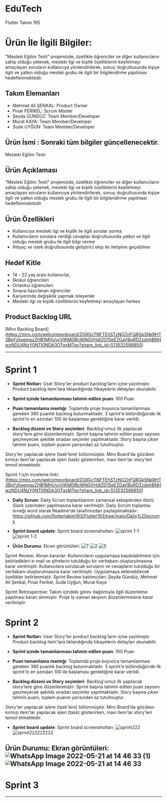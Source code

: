 # **EduTech**

Flutter Takım 195

# Ürün İle İlgili Bilgiler: 
"Mesleki Eğilim Testi"  projemizde,  özellikle öğrenciler ve diğer kullanıcıların sahip olduğu yetenek, mesleki ilgi ve kişilik özelliklerini keşfetmeyi amaçlayan soruların kullanıcıya yönlendirilerek, sonuç doğrultusunda kişiye ilgili ve yatkın olduğu meslek grubu ile ilgili bir bilgilendirme yapılması hedeflenmektedir.

## Takım Elemanları

- Mehmet Ali ŞENKAL: Product Owner
- Pınar FERİKEL: Scrum Master
- Şeyda GÜNDÜZ: Team Member/Developer
- Murat KAYA: Team Member/Developer
- Sude UYĞUN: Team Member/Developer

## Ürün İsmi : Sonraki tüm bilgiler güncellenecektir.

Mesleki Eğilim Testi

## Ürün Açıklaması

"Mesleki Eğilim Testi"  projemizde,  özellikle öğrenciler ve diğer kullanıcıların sahip olduğu yetenek, mesleki ilgi ve kişilik özelliklerini keşfetmeyi amaçlayan soruların kullanıcıya yönlendirilerek, sonuç doğrultusunda kişiye ilgili ve yatkın olduğu meslek grubu ile ilgili bir bilgilendirme yapılması hedeflenmektedir.

## Ürün Özellikleri

- Kullanıcıya mesleki ilgi ve kişilik ile ilgili sorular sorma 
- Kullanıcıların sorulara verdiği cevaplar doğrultusunda yatkın ve ilgili olduğu meslek grubu ile ilgili bilgi verme
- İhtiyaç ve istek doğrultusunda geliştirici ekip ile iletişime geçebilme 

## Hedef Kitle

- 14 - 22 yaş arası kullanıcılar,
- İlkokul öğrencileri
- Ortaokul öğrencileri
- Sınava hazırlanan öğrenciler
- Kariyerinde değişiklik yapmak isteyenler
- Mesleki ilgi ve kişilik özelliklerini keşfetmeyi amaçlayan herkes

## Product Backlog URL

[Miro Backlog Board]
(https://miro.com/welcomeonboard/ZG9GcTNFTEhSTzNOZnFQRGk5NkRHT3BpYzhxempzZHB1MHUycVlKM0lRcWNGVHdtZG15eEZGaVBpRDZzdnhBNHwzNDU4NzY0NTI0NDA3OTgxMTgy?share_link_id=513532598850)

---

# Sprint 1

- **Sprint Notları**: User Story'ler product backlog'ların içine yazılmıştır. Product backlog item'lara tıklandığında hikayelerin detayları okunabilir.

- **Sprint içinde tamamlanması tahmin edilen puan**: 100 Puan

- **Puan tamamlama mantığı**: Toplamda proje boyunca tamamlanması gereken 380 puanlık backlog bulunmaktadır. 3 sprint'e bölündüğünde ilk sprint'in en azından 100 ile başlaması gerektiğine karar verildi.

- **Backlog düzeni ve Story seçimleri**: Backlog'umuz ilk yapılacak story'lere göre düzenlenmiştir. Sprint başına tahmin edilen puan sayısını geçmeyecek şekilde sıradan seçimler yapılmaktadır. Story başına çıkan tahmin puanı, toplam puanın yarısından az tutulmuştur. 

Story'ler yapılacak işlere (task'lere) bölünmüştür. Miro Board'da gözüken kırmızı item'lar yapılacak işleri (task) gösterirken, mavi item'lar story'leri temsil etmektedir.

Sprint 1 için inceleme linki: (https://miro.com/welcomeonboard/ZG9GcTNFTEhSTzNOZnFQRGk5NkRHT3BpYzhxempzZHB1MHUycVlKM0lRcWNGVHdtZG15eEZGaVBpRDZzdnhBNHwzNDU4NzY0NTI0NDA3OTgxMTgy?share_link_id=513532598850) 

- **Daily Scrum**: Daily Scrum toplantılarının zamansal sebeplerden ötürü Slack üzerinden yapılmasına karar verilmiştir. Daily Scrum toplantısı örneği word olarak Readme'de tarafımızdan paylaşılmaktadır:
https://github.com/fluttertakim193/Flutter193/tree/main/Daily%20scrums

- **Sprint board update**: Sprint board screenshotları: 
![sprint 1-1](https://user-images.githubusercontent.com/104432519/167467119-d941615e-69dd-4e8b-adca-b5985e571bae.png)
![sprint 1-2](https://user-images.githubusercontent.com/104432519/167467131-e848e585-a34a-4de2-956a-a35759ef12aa.png)





- **Ürün Durumu**: Ekran görüntüleri:
![7](https://user-images.githubusercontent.com/104432519/166802728-30122532-fcc0-45ee-8169-f9e0770ffb3c.jpg)
![2](https://user-images.githubusercontent.com/104432519/166802719-9cf94dd0-f1cd-401f-84dc-cf82208aabb9.jpg)
![5](https://user-images.githubusercontent.com/104432519/166802723-bb1f9159-7178-4a1f-8734-7456b279c75a.jpg)


Sprint Review: 
Alınan kararlar: Kullanıcıların uygulamaya kaydolabilmesi için belirledikleri e-mail ve şifrelerin tutulduğu bir veritabanı oluşturulmasına karar verilmiştir.
Kullanıcılara sorulacak soruların ve cevapların tutulduğu bir veritabanı oluşturulmasına karar verilmiştir.
Uygulamaya eklenebilecek özellikler belirlenmiştir.
 Sprint Review katılımcıları: Şeyda Gündüz, Mehmet Ali Şenkal, Pınar Ferikel, Sude Uyğun, Murat Kaya
 
Sprint Retrospective:
Takım içindeki görev dağılımıyla ilgili düzenleme yapılması kararı alınmıştır.
Proje iş-zaman akışının düzenlenmesine karar verilmiştir.


# Sprint 2
- **Sprint Notları**: User Story'ler product backlog'ların içine yazılmıştır. Product backlog item'lara tıklandığında hikayelerin detayları okunabilir.

- **Sprint içinde tamamlanması tahmin edilen puan**: 100 Puan

- **Puan tamamlama mantığı**: Toplamda proje boyunca tamamlanması gereken 380 puanlık backlog bulunmaktadır. 3 sprint'e bölündüğünde ilk sprint'in en azından 100 ile başlaması gerektiğine karar verildi.

- **Backlog düzeni ve Story seçimleri**: Backlog'umuz ilk yapılacak story'lere göre düzenlenmiştir. Sprint başına tahmin edilen puan sayısını geçmeyecek şekilde sıradan seçimler yapılmaktadır. Story başına çıkan tahmin puanı, toplam puanın yarısından az tutulmuştur. 

Story'ler yapılacak işlere (task'lere) bölünmüştür. Miro Board'da gözüken kırmızı item'lar yapılacak işleri (task) gösterirken, mavi item'lar story'leri temsil etmektedir.

- **Sprint board update**: Sprint board screenshotları:
![sprint222](https://user-images.githubusercontent.com/104432519/169700574-5705f5d8-650f-44f7-a568-95fbb3c564aa.JPG)
![sprint222222222](https://user-images.githubusercontent.com/104432519/169700606-10b7ba8c-4e4e-4311-81a8-0d60883cf616.JPG)

 **Ürün Durumu**: Ekran görüntüleri:
![WhatsApp Image 2022-05-21 at 14 46 33 (1)](https://user-images.githubusercontent.com/104432519/169700263-a2e8f5ca-907d-4e57-96d1-566d55a836a4.jpeg)
![WhatsApp Image 2022-05-21 at 14 46 33](https://user-images.githubusercontent.com/104432519/169700264-46156c5d-615b-43a6-a8f2-6bf5737d227e.jpeg)
---

# Sprint 3

---

